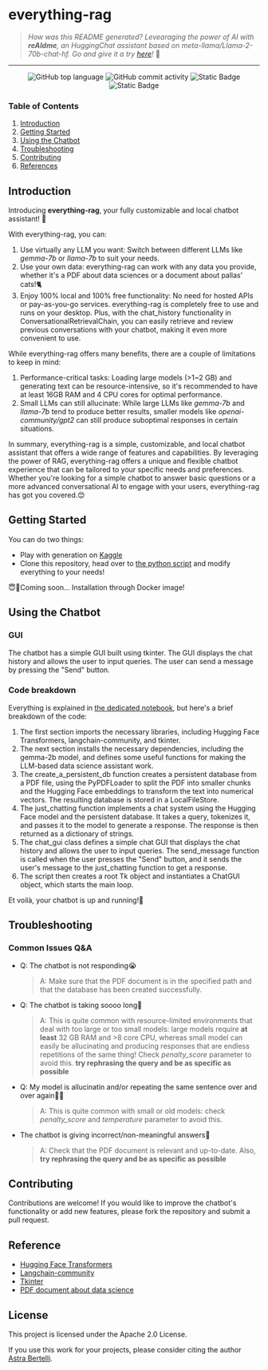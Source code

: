 # everything-rag

>_How was this README generated? Levearaging the power of AI with **reAIdme**, an HuggingChat assistant based on meta-llama/Llama-2-70b-chat-hf._
_Go and give it a try [here](https://hf.co/chat/assistant/660d9a4f590a7924eed02a32)!_ 🤖

<div align="center">
    <hr>
    <img src="https://img.shields.io/github/languages/top/AstraBert/everything-rag" alt="GitHub top language">
   <img src="https://img.shields.io/github/commit-activity/t/AstraBert/everything-rag" alt="GitHub commit activity">
   <img src="https://img.shields.io/badge/everything_rag-partially stable-orange" alt="Static Badge">
   <img src="https://img.shields.io/badge/Release-v0.0.0-blue" alt="Static Badge">
</div>


### Table of Contents

1. [Introduction](#introduction)
2. [Getting Started](#getting-started)
3. [Using the Chatbot](#using-the-chatbot)
4. [Troubleshooting](#troubleshooting)
5. [Contributing](#contributing)
6. [References](#reference)

## Introduction

Introducing **everything-rag**, your fully customizable and local chatbot assistant! 🤖

With everything-rag, you can:

1. Use virtually any LLM you want: Switch between different LLMs like _gemma-7b_ or _llama-7b_ to suit your needs.
2. Use your own data: everything-rag can work with any data you provide, whether it's a PDF about data sciences or a document about pallas' cats!🐈
3. Enjoy 100% local and 100% free functionality: No need for hosted APIs or pay-as-you-go services. everything-rag is completely free to use and runs on your desktop. Plus, with the chat_history functionality in ConversationalRetrievalChain, you can easily retrieve and review previous conversations with your chatbot, making it even more convenient to use.

While everything-rag offers many benefits, there are a couple of limitations to keep in mind:

1. Performance-critical tasks: Loading large models (>1~2 GB) and generating text can be resource-intensive, so it's recommended to have at least 16GB RAM and 4 CPU cores for optimal performance.
2. Small LLMs can still allucinate: While large LLMs like _gemma-7b_ and _llama-7b_ tend to produce better results, smaller models like _openai-community/gpt2_ can still produce suboptimal responses in certain situations.

In summary, everything-rag is a simple, customizable, and local chatbot assistant that offers a wide range of features and capabilities. By leveraging the power of RAG, everything-rag offers a unique and flexible chatbot experience that can be tailored to your specific needs and preferences. Whether you're looking for a simple chatbot to answer basic questions or a more advanced conversational AI to engage with your users, everything-rag has got you covered.😊

## Getting Started

You can do two things:

- Play with generation on [Kaggle](https://www.kaggle.com/code/astrabertelli/gemma-for-datasciences)
- Clone this repository, head over to [the python script](./scripts/gemma_for_datasciences.py) and modify everything to your needs!

😇🤪Coming soon... Installation through Docker image!

## Using the Chatbot

### GUI

The chatbot has a simple GUI built using tkinter. The GUI displays the chat history and allows the user to input queries. The user can send a message by pressing the "Send" button.

### Code breakdown

Everything is explained in [the dedicated notebook](./scripts/gemma-for-datasciences.ipynb), but here's a brief breakdown of the code:

1. The first section imports the necessary libraries, including Hugging Face Transformers, langchain-community, and tkinter.
2. The next section installs the necessary dependencies, including the gemma-2b model, and defines some useful functions for making the LLM-based data science assistant work.
3. The create_a_persistent_db function creates a persistent database from a PDF file, using the PyPDFLoader to split the PDF into smaller chunks and the Hugging Face embeddings to transform the text into numerical vectors. The resulting database is stored in a LocalFileStore.
4. The just_chatting function implements a chat system using the Hugging Face model and the persistent database. It takes a query, tokenizes it, and passes it to the model to generate a response. The response is then returned as a dictionary of strings.
5. The chat_gui class defines a simple chat GUI that displays the chat history and allows the user to input queries. The send_message function is called when the user presses the "Send" button, and it sends the user's message to the just_chatting function to get a response.
6. The script then creates a root Tk object and instantiates a ChatGUI object, which starts the main loop.

Et voilà, your chatbot is up and running!🦿


## Troubleshooting

### Common Issues Q&A

* Q: The chatbot is not responding😭
    > A: Make sure that the PDF document is in the specified path and that the database has been created successfully. 
* Q: The chatbot is taking soooo long🫠
    > A: This is quite common with resource-limited environments that deal with too large or too small models: large models require **at least** 32 GB RAM and >8 core CPU, whereas small model can easily be allucinating and producing responses that are endless repetitions of the same thing! Check *penalty_score* parameter to avoid this. **try rephrasing the query and be as specific as possible**
* Q: My model is allucinatin and/or repeating the same sentence over and over again😵‍💫
    > A: This is quite common with small or old models: check *penalty_score* and *temperature* parameter to avoid this. 
* The chatbot is giving incorrect/non-meaningful answers🤥
    >A: Check that the PDF document is relevant and up-to-date. Also, **try rephrasing the query and be as specific as possible**

## Contributing


Contributions are welcome! If you would like to improve the chatbot's functionality or add new features, please fork the repository and submit a pull request.

## Reference


* [Hugging Face Transformers](https://github.com/huggingface/transformers)
* [Langchain-community](https://github.com/langchain-community/langchain-community)
* [Tkinter](https://docs.python.org/3/library/tkinter.html)
* [PDF document about data science](https://www.kaggle.com/datasets/astrabertelli/what-is-datascience-docs)

## License


This project is licensed under the Apache 2.0 License.

If you use this work for your projects, please consider citing the author [Astra Bertelli](http://astrabert.vercel.app).
